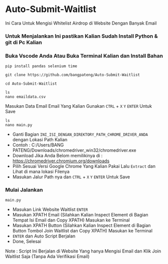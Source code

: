 # Auto-Submit-Waitlist
Ini Cara Untuk Mengisi Whitelist Airdrop di Website Dengan Banyak Email

### Untuk Menjalankan Ini pastikan Kalian Sudah Install Python & git di Pc Kalian

### Buka Vscode Anda Atau Buka Terminal Kalian dan Install Bahan

```
pip install pandas selenium time
```

```
git clone https://github.com/bangpateng/Auto-Submit-Waitlist
```
```
cd Auto-Submit-Waitlist
```
```
ls
nano emaildata.csv
```
Masukan Data Email Email Yang Kalian Gunakan `CTRL` + `X` `Y` `ENTER` Untuk Save
```
ls
nano main.py
```
- Ganti Bagian `INI_ISI_DENGAN_DIREKTORY_PATH_CHROME_DRIVER_ANDA` dengan Lokasi Path Kalian
- Contoh : C:/Users/BANG PATENG/Downloads/chromedriver_win32/chromedriver.exe
- Download Jika Anda Belom memilikinya di : https://chromedriver.chromium.org/downloads
- Pilih Sesuai Versi Google Chrome Yang Kalian Pakai Lalu `Extract` dan Lihat di mana lokasi Filenya
- Masukan Jalur Path nya dan `CTRL` + `X` `Y` `ENTER` Untuk Save

### Mulai Jalankan

```
main.py
```

- Masukan Link Website Waitlist `ENTER`
- Masukan XPATH Email (Silahkan Kalian Inspect Element di Bagian Tempat Isi Email dan Copy XPATH) Masukan ke Terminal
- Masukan XPATH Button (Silahkan Kalian Inspect Element di Bagian Button Tombol Join Waitlist dan Copy XPATH) Masukan ke Terminal
- `ENTER` dan Auto Script Berjalan
- Done, Selesai

Note : Script Ini Berjalan di Website Yang hanya Mengisi Email dan Klik Join Waitlist Saja (Tanpa Ada Verifikasi Email)

